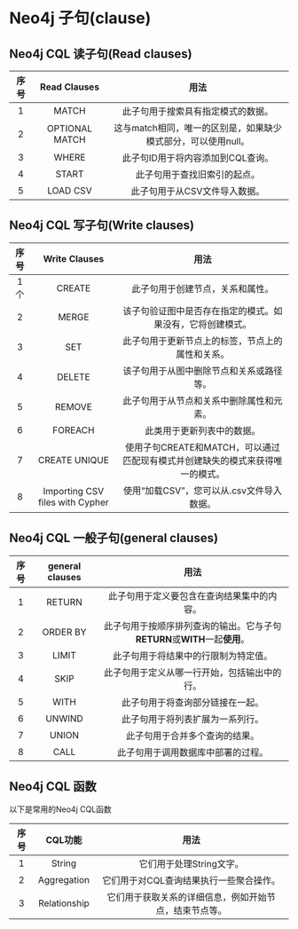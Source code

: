 # Neo4j 子句(clause)

## Neo4j CQL 读子句(Read clauses)

| 序号 |  Read Clauses  |                             用法                             |
| :--: | :------------: | :----------------------------------------------------------: |
|  1   |     MATCH      |              此子句用于搜索具有指定模式的数据。              |
|  2   | OPTIONAL MATCH | 这与match相同，唯一的区别是，如果缺少模式部分，可以使用null。 |
|  3   |     WHERE      |              此子句ID用于将内容添加到CQL查询。               |
|  4   |     START      |                 此子句用于查找旧索引的起点。                 |
|  5   |    LOAD CSV    |                此子句用于从CSV文件导入数据。                 |


## Neo4j CQL 写子句(Write clauses)

| 序号 |          Write Clauses          |                             用法                             |
| :--: | :-----------------------------: | :----------------------------------------------------------: |
| 1个  |             CREATE              |               此子句用于创建节点，关系和属性。               |
|  2   |              MERGE              |  该子句验证图中是否存在指定的模式。如果没有，它将创建模式。  |
|  3   |               SET               |       此子句用于更新节点上的标签，节点上的属性和关系。       |
|  4   |             DELETE              |           该子句用于从图中删除节点和关系或路径等。           |
|  5   |             REMOVE              |           此子句用于从节点和关系中删除属性和元素。           |
|  6   |             FOREACH             |                  此类用于更新列表中的数据。                  |
|  7   |          CREATE UNIQUE          | 使用子句CREATE和MATCH，可以通过匹配现有模式并创建缺失的模式来获得唯一的模式。 |
|  8   | Importing CSV files with Cypher |          使用“加载CSV”，您可以从.csv文件导入数据。           |

## Neo4j CQL 一般子句(general clauses)

| 序号 | general clauses |                             用法                             |
| :--: | :-------------: | :----------------------------------------------------------: |
|  1   |     RETURN      |          此子句用于定义要包含在查询结果集中的内容。          |
|  2   |    ORDER BY     | 此子句用于按顺序排列查询的输出。它与子句**RETURN**或**WITH**一起**使用**。 |
|  3   |      LIMIT      |             此子句用于将结果中的行限制为特定值。             |
|  4   |      SKIP       |         此子句用于定义从哪一行开始，包括输出中的行。         |
|  5   |      WITH       |               此子句用于将查询部分链接在一起。               |
|  6   |     UNWIND      |               此子句用于将列表扩展为一系列行。               |
|  7   |      UNION      |                此子句用于合并多个查询的结果。                |
|  8   |      CALL       |              此子句用于调用数据库中部署的过程。              |

## Neo4j CQL 函数

以下是常用的Neo4j CQL函数

| 序号 |   CQL功能    |                          用法                          |
| :--: | :----------: | :----------------------------------------------------: |
|  1   |    String    |                它们用于处理String文字。                |
|  2   | Aggregation  |        它们用于对CQL查询结果执行一些聚合操作。         |
|  3   | Relationship | 它们用于获取关系的详细信息，例如开始节点，结束节点等。 |

